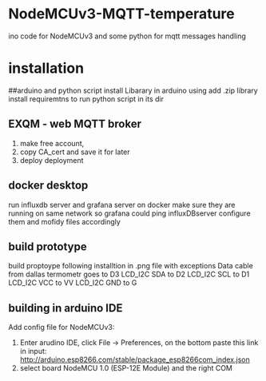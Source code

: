 # NodeMCUv3-MQTT-temperature
ino code for NodeMCUv3 and some python for mqtt messages handling 
# installation
##arduino and python script
install Libarary in arduino using add .zip library
install requiremtns to run python script in its dir

## EXQM - web MQTT broker
1. make free account,
2. copy CA_cert and save it for later
3. deploy deployment

## docker desktop
run influxdb server and grafana server on docker
make sure they are running on same network so grafana could ping influxDBserver
configure them and mofidy files accordingly

## build prototype
build proptoype following installtion in .png file with exceptions
Data cable from dallas termometr goes to D3
LCD_I2C SDA to D2
LCD_I2C SCL to D1
LCD_I2C VCC to VV
LCD_I2C GND to G 

## building in arduino IDE
Add config file for NodeMCUv3:
1. Enter arudino IDE, click File -> Preferences, on the bottom paste this link in input: http://arduino.esp8266.com/stable/package_esp8266com_index.json
2. select board NodeMCU 1.0 (ESP-12E Module) and the right COM